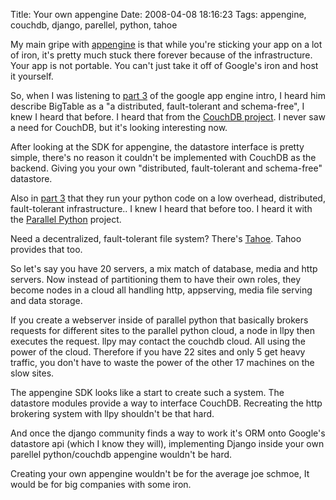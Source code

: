 Title: Your own appengine
Date: 2008-04-08 18:16:23
Tags: appengine, couchdb, django, parellel, python, tahoe

My main gripe with [appengine](http://code.google.com/appengine/) is that while you're sticking your app on a lot of iron, it's pretty much stuck there forever because of the infrastructure.  Your app is not portable.  You can't just take it off of Google's iron and host it yourself. 

So, when I was listening to [part 3](http://www.youtube.com/watch?v=oG6Ac7d-Nx8) of the google app engine intro, I heard him describe BigTable as a "a distributed, fault-tolerant and schema-free", I knew I heard that before.  I heard that from the [CouchDB project](http://incubator.apache.org/couchdb/).  I never saw a need for CouchDB, but it's looking interesting now.

After looking at the SDK for appengine, the datastore interface is pretty simple, there's no reason it couldn't be implemented with CouchDB as the backend.  Giving you your own "distributed, fault-tolerant and schema-free" datastore.

Also in  [part 3](http://www.youtube.com/watch?v=oG6Ac7d-Nx8) that they run your python code on a low overhead, distributed, fault-tolerant infrastructure..  I knew I heard that before too. I heard it with the [Parallel Python](http://www.parallelpython.com) project.

Need a decentralized, fault-tolerant file system?  There's [Tahoe](http://allmydata.org/trac/tahoe).  Tahoo provides that too.

So let's say you have 20 servers, a mix match of database, media and http servers.  Now instead of partitioning them to have their own roles, they become nodes in a cloud all handling http, appserving, media file serving and data storage.  

If you create a webserver inside of parallel python that basically brokers requests for different sites to the parallel python cloud, a node in llpy then executes the request.  llpy may contact the couchdb cloud.  All using the power of the cloud.  Therefore if you have 22 sites and only 5 get heavy traffic, you don't have to waste the power of the other 17 machines on the slow sites.

The appengine SDK looks like a start to create such a system.  The datastore modules provide a way to interface CouchDB.  Recreating the http brokering system with llpy shouldn't be that hard.

And once the django community finds a way to work it's ORM onto Google's datastore api (which I know they will), implementing Django inside your own parellel python/couchdb appengine wouldn't be hard.

Creating your own appengine wouldn't be for the average joe schmoe, It would be for big companies with some iron.